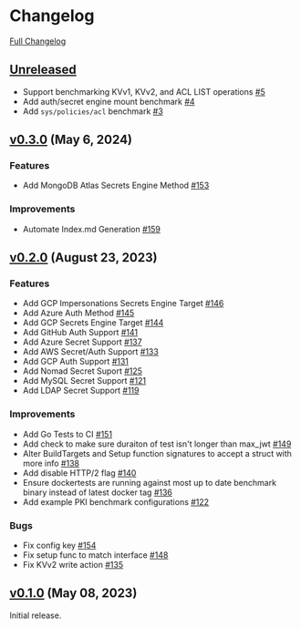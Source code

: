 # Changelog

[Full Changelog](https://github.com/hashicorp/vault-benchmark/compare/v0.1.0...HEAD)

## [Unreleased](https://github.com/hashicorp/vault-benchmark/tree/HEAD)

- Support benchmarking KVv1, KVv2, and ACL LIST operations [\#5](https://github.com/openbao/benchmark-openbao/pull/5)
- Add auth/secret engine mount benchmark [\#4](https://github.com/openbao/benchmark-openbao/pull/4)
- Add `sys/policies/acl` benchmark [\#3](https://github.com/openbao/benchmark-openbao/pull/3)

## [v0.3.0](https://github.com/hashicorp/vault-benchmark/tree/v0.3.0) (May 6, 2024)

### Features

- Add MongoDB Atlas Secrets Engine Method [\#153](https://github.com/hashicorp/vault-benchmark/pull/153)

### Improvements

- Automate Index.md Generation [\#159](https://github.com/hashicorp/vault-benchmark/pull/159)

## [v0.2.0](https://github.com/hashicorp/vault-benchmark/tree/v0.2.0) (August 23, 2023)

### Features

- Add GCP Impersonations Secrets Engine Target [\#146](https://github.com/hashicorp/vault-benchmark/pull/146)
- Add Azure Auth Method [\#145](https://github.com/hashicorp/vault-benchmark/pull/145)
- Add GCP Secrets Engine Target [\#144](https://github.com/hashicorp/vault-benchmark/pull/144)
- Add GitHub Auth Support [\#141](https://github.com/hashicorp/vault-benchmark/pull/141)
- Add Azure Secret Support [\#137](https://github.com/hashicorp/vault-benchmark/pull/137)
- Add AWS Secret/Auth Support [\#133](https://github.com/hashicorp/vault-benchmark/pull/133)
- Add GCP Auth Support [\#131](https://github.com/hashicorp/vault-benchmark/pull/131)
- Add Nomad Secret Suport [\#125](https://github.com/hashicorp/vault-benchmark/pull/125)
- Add MySQL Secret Support [\#121](https://github.com/hashicorp/vault-benchmark/pull/121)
- Add LDAP Secret Support [\#119](https://github.com/hashicorp/vault-benchmark/pull/119)

### Improvements

- Add Go Tests to CI [\#151](https://github.com/hashicorp/vault-benchmark/pull/151)
- Add check to make sure duraiton of test isn't longer than max_jwt [\#149](https://github.com/hashicorp/vault-benchmark/pull/149)
- Alter BuildTargets and Setup function signatures to accept a struct with more info [\#138](https://github.com/hashicorp/vault-benchmark/pull/138)
- Add disable HTTP/2 flag [\#140](https://github.com/hashicorp/vault-benchmark/pull/140)
- Ensure dockertests are running against most up to date benchmark binary instead of latest docker tag [\#136](https://github.com/hashicorp/vault-benchmark/pull/136)
- Add example PKI benchmark configurations [\#122](https://github.com/hashicorp/vault-benchmark/pull/122)

### Bugs

- Fix config key [\#154](https://github.com/hashicorp/vault-benchmark/pull/154)
- Fix setup func to match interface [\#148](https://github.com/hashicorp/vault-benchmark/pull/148)
- Fix KVv2 write action [\#135](https://github.com/hashicorp/vault-benchmark/pull/135)

## [v0.1.0](https://github.com/hashicorp/vault-benchmark/tree/v0.1.0) (May 08, 2023)

Initial release.
